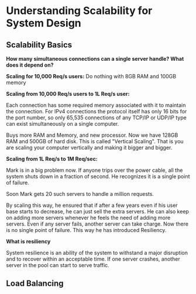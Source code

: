 # Understanding Scalability for System Design

## Scalability Basics

**How many simultaneous connections can a single server handle? What does it depend on?**

**Scaling for 10,000 Req/s users:**
Do nothing with 8GB RAM and 100GB memory

**Scaling from 10,000 Req/s users to 1L Req/s user:**

Each connection has some required memory associated with it to maintain the connection. For IPv4 connections the protocol itself has only 16 bits for the port number, so only 65,535 connections of any TCP/IP or UDP/IP type can exist simultaneously on a single computer.

Buys more RAM and Memory, and new processor. Now we have 128GB RAM and 500GB of hard disk. This is called "Vertical Scaling". That is you are scaling your computer vertically and making it bigger and bigger.

**Scaling from 1L Req/s to 1M Req/sec:**

Mark is in a big problem now. If anyone trips over the power cable, all the system shuts down in a fraction of second. He recognizes it is a single point of failure.

Soon Mark gets 20 such servers to handle a million requests.

By scaling this way, he ensured that if after a few years even if his user base starts to decrease, he can just sell the extra servers. He can also keep on adding more servers whenever he feels the need of adding more servers. Even if any server fails, another server can take charge. Now there is no single point of failure. This way he has introduced Resiliency.

**What is resiliency**

System resilience is an ability of the system to withstand a major disruption and to recover within an acceptable time. If one server crashes, another server in the pool can start to serve traffic. 

## Load Balancing